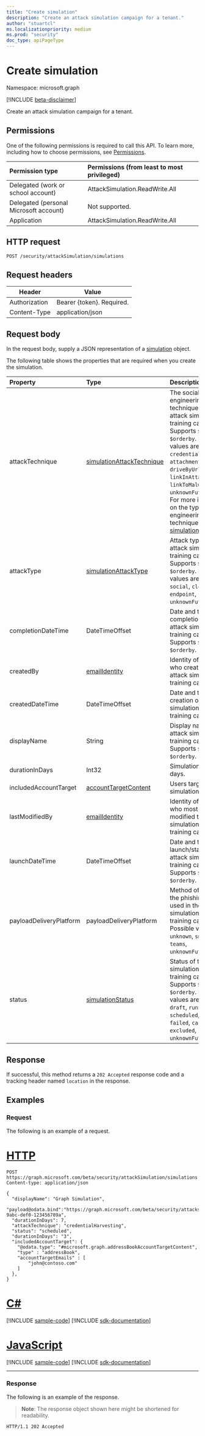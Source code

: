 ```yaml
---
title: "Create simulation"
description: "Create an attack simulation campaign for a tenant."
author: "stuartcl"
ms.localizationpriority: medium
ms.prod: "security"
doc_type: apiPageType
---
```


# Create simulation

Namespace: microsoft.graph

[!INCLUDE [beta-disclaimer](../../includes/beta-disclaimer.md)]

Create an attack simulation campaign for a tenant.

## Permissions

One of the following permissions is required to call this API. To learn more, including how to choose permissions, see [Permissions](/graph/permissions-reference).

| Permission type                        | Permissions (from least to most privileged) |
|:---------------------------------------|:--------------------------------------------|
| Delegated (work or school account)     | AttackSimulation.ReadWrite.All              |
| Delegated (personal Microsoft account) | Not supported.                              |
| Application                            | AttackSimulation.ReadWrite.All              |

## HTTP request
<!-- {
  "blockType": "ignored"
}
-->
```http
POST /security/attackSimulation/simulations
```

## Request headers

|Header         |Value                    |
|---------------|-------------------------|
|Authorization  |Bearer {token}. Required.|
|Content-Type   |application/json         |

## Request body

In the request body, supply a JSON representation of a [simulation](../resources/simulation.md) object.

The following table shows the properties that are required when you create the simulation.

| Property | Type        | Description |
|:-------------|:------------|:------------|
|attackTechnique|[simulationAttackTechnique](../resources/simulation.md#simulationattacktechnique-values)|The social engineering technique used in the attack simulation and training campaign. Supports `$filter` and `$orderby`. Possible values are: `unknown`, `credentialHarvesting`, `attachmentMalware`, `driveByUrl`, `linkInAttachment`, `linkToMalwareFile`, `unknownFutureValue`. For more information on the types of social engineering attack techniques, see [simulations](/microsoft-365/security/office-365-security/attack-simulation-training-get-started?view=o365-worldwide&preserve-view=true#simulations).|
|attackType|[simulationAttackType](../resources/simulation.md#simulationattacktype-values)|Attack type of the attack simulation and training campaign. Supports `$filter` and `$orderby`. Possible values are: `unknown`, `social`, `cloud`, `endpoint`, `unknownFutureValue`.|
|completionDateTime|DateTimeOffset|Date and time of completion of the attack simulation and training campaign. Supports `$filter` and `$orderby`.|
|createdBy|[emailIdentity](../resources/emailidentity.md)|Identity of the user who created the attack simulation and training campaign.|
|createdDateTime|DateTimeOffset|Date and time of creation of the attack simulation and training campaign.|
|displayName|String|Display name of the attack simulation and training campaign. Supports `$filter` and `$orderby`.|
|durationInDays|Int32|Simulation duration in days.|
|includedAccountTarget|[accountTargetContent](../resources/accounttargetcontent.md)|Users targeted in the simulation.|
|lastModifiedBy|[emailIdentity](../resources/emailidentity.md)|Identity of the user who most recently modified the attack simulation and training campaign.|
|launchDateTime|DateTimeOffset|Date and time of the launch/start of the attack simulation and training campaign. Supports `$filter` and `$orderby`.|
|payloadDeliveryPlatform|payloadDeliveryPlatform|Method of delivery of the phishing payload used in the attack simulation and training campaign. Possible values are: `unknown`, `sms`, `email`, `teams`, `unknownFutureValue`.|
|status|[simulationStatus](../resources/simulation.md#simulationstatus-values)|Status of the attack simulation and training campaign. Supports `$filter` and `$orderby`. Possible values are: `unknown`, `draft`, `running`, `scheduled`, `succeeded`, `failed`, `cancelled`, `excluded`, `unknownFutureValue`.|

## Response

If successful, this method returns a `202 Accepted` response code and a tracking header named `location` in the response.

## Examples

### Request

The following is an example of a request.

# [HTTP](#tab/http)
<!-- {
  "blockType": "request",
  "name": "create_simulation"
}
-->
```http
POST https://graph.microsoft.com/beta/security/attackSimulation/simulations
Content-type: application/json

{
  "displayName": "Graph Simulation",
  "payload@odata.bind":"https://graph.microsoft.com/beta/security/attacksimulation/payloads/12345678-9abc-def0-123456789a",
  "durationInDays": 7,
  "attackTechnique": "credentialHarvesting",
  "status": "scheduled",
  "durationInDays": "3",
  "includedAccountTarget": {
    "@odata.type": "#microsoft.graph.addressBookAccountTargetContent",
    "type" : "addressBook",
    "accountTargetEmails" : [
        "john@contoso.com"
    ]
  },
}
```

# [C#](#tab/csharp)
[!INCLUDE [sample-code](../includes/snippets/csharp/create-simulation-csharp-snippets.md)]
[!INCLUDE [sdk-documentation](../includes/snippets/snippets-sdk-documentation-link.md)]

# [JavaScript](#tab/javascript)
[!INCLUDE [sample-code](../includes/snippets/javascript/create-simulation-javascript-snippets.md)]
[!INCLUDE [sdk-documentation](../includes/snippets/snippets-sdk-documentation-link.md)]

---

### Response

The following is an example of the response.

> **Note**: The response object shown here might be shortened for readability.

<!-- {
  "blockType": "response",
  "truncated": true
}
-->

```http
HTTP/1.1 202 Accepted 
```

